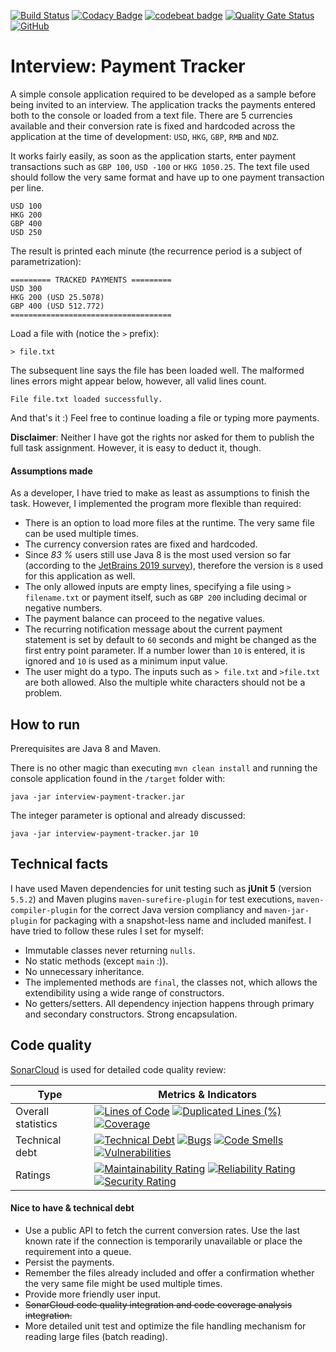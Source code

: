 [![Build Status](https://travis-ci.org/Nikolas-Charalambidis/interview-payment-tracker.svg?branch=master)](https://travis-ci.org/Nikolas-Charalambidis/interview-payment-tracker)
[![Codacy Badge](https://api.codacy.com/project/badge/Grade/a8582931744042bda6f9b908b72c85f1)](https://www.codacy.com/manual/Nikolas-Charalambidis/interview-payment-tracker?utm_source=github.com&amp;utm_medium=referral&amp;utm_content=Nikolas-Charalambidis/interview-payment-tracker&amp;utm_campaign=Badge_Grade)
[![codebeat badge](https://codebeat.co/badges/f234e86f-6fe0-4566-8c22-cd539eefb605)](https://codebeat.co/projects/github-com-nikolas-charalambidis-interview-payment-tracker-master)
[![Quality Gate Status](https://sonarcloud.io/api/project_badges/measure?project=Nikolas-Charalambidis_interview-payment-tracker&metric=alert_status)](https://sonarcloud.io/dashboard?id=Nikolas-Charalambidis_interview-payment-tracker)
[![GitHub](https://img.shields.io/github/license/mashape/apistatus.svg)](https://github.com/Nikolas-Charalambidis/react-hooks/blob/master/LICENSE)

# Interview: Payment Tracker

A simple console application required to be developed as a sample before being invited to an interview. The application tracks the payments entered both to the console or loaded from a text file. There are 5 currencies available and their conversion rate is fixed and hardcoded across the application at the time of development: `USD`, `HKG`, `GBP`, `RMB` and `NDZ`.

It works fairly easily, as soon as the application starts, enter payment transactions such as `GBP 100`, `USD -100` or `HKG 1050.25`. The text file used should follow the very same format and have up to one payment transaction per line.

    USD 100
    HKG 200
    GBP 400
    USD 250

The result is printed each minute (the recurrence period is a subject of parametrization):

    ========= TRACKED PAYMENTS =========
    USD 300
    HKG 200 (USD 25.5078)
    GBP 400 (USD 512.772)
    ====================================
    
Load a file with (notice the `>` prefix):

    > file.txt
    
The subsequent line says the file has been loaded well. The malformed lines errors might appear below, however, all valid lines count. 

    File file.txt loaded successfully.
  
And that's it :) Feel free to continue loading a file or typing more payments.

**Disclaimer**: Neither I have got the rights nor asked for them to publish the full task assignment. However, it is easy to deduct it, though.

#### Assumptions made

As a developer, I have tried to make as least as assumptions to finish the task. However, I implemented the program more flexible than required:
- There is an option to load more files at the runtime. The very same file can be used multiple times.
- The currency conversion rates are fixed and hardcoded. 
- Since *83 %* users still use Java 8 is the most used version so far (according to the [JetBrains 2019 survey](https://www.jetbrains.com/lp/devecosystem-2019/java/)), therefore the version is `8` used for this application as well.
- The only allowed inputs are empty lines, specifying a file using `> filename.txt` or payment itself, such as `GBP 200` including decimal or negative numbers.
- The payment balance can proceed to the negative values.
- The recurring notification message about the current payment statement is set by default to `60` seconds and might be changed as the first entry point parameter. If a number lower than `10` is entered, it is ignored and `10` is used as a minimum input value.
- The user might do a typo. The inputs such as `> file.txt` and `>file.txt` are both allowed. Also the multiple white characters should not be a problem.

## How to run

Prerequisites are Java 8 and Maven.

There is no other magic than executing `mvn clean install` and running the console application found in the `/target` folder with:

    java -jar interview-payment-tracker.jar
    
The integer parameter is optional and already discussed:

    java -jar interview-payment-tracker.jar 10

## Technical facts

I have used Maven dependencies for unit testing such as **jUnit 5** (version `5.5.2`) and Maven plugins `maven-surefire-plugin` for test executions, `maven-compiler-plugin` for the correct Java version compliancy and `maven-jar-plugin` for packaging with a snapshot-less name and included manifest. I have tried to follow these rules I set for myself:

- Immutable classes never returning `nulls`.
- No static methods (except `main` :)).
- No unnecessary inheritance.
- The implemented methods are `final`, the classes not, which allows the extendibility using a wide range of constructors.
- No getters/setters. All dependency injection happens through primary and secondary constructors. Strong encapsulation.

## Code quality

[SonarCloud](https://sonarcloud.io/dashboard?id=Nikolas-Charalambidis_interview-payment-tracker) is used for detailed code quality review:

| Type | Metrics & Indicators | 
|--------------|--------------|
| Overall statistics | [![Lines of Code](https://sonarcloud.io/api/project_badges/measure?project=Nikolas-Charalambidis_interview-payment-tracker&metric=ncloc)](https://sonarcloud.io/dashboard?id=Nikolas-Charalambidis_interview-payment-tracker) [![Duplicated Lines (%)](https://sonarcloud.io/api/project_badges/measure?project=Nikolas-Charalambidis_interview-payment-tracker&metric=duplicated_lines_density)](https://sonarcloud.io/dashboard?id=Nikolas-Charalambidis_interview-payment-tracker) [![Coverage](https://sonarcloud.io/api/project_badges/measure?project=Nikolas-Charalambidis_interview-payment-tracker&metric=coverage)](https://sonarcloud.io/dashboard?id=Nikolas-Charalambidis_interview-payment-tracker) |
| Technical debt | [![Technical Debt](https://sonarcloud.io/api/project_badges/measure?project=Nikolas-Charalambidis_interview-payment-tracker&metric=sqale_index)](https://sonarcloud.io/dashboard?id=Nikolas-Charalambidis_interview-payment-tracker) [![Bugs](https://sonarcloud.io/api/project_badges/measure?project=Nikolas-Charalambidis_interview-payment-tracker&metric=bugs)](https://sonarcloud.io/dashboard?id=Nikolas-Charalambidis_interview-payment-tracker) [![Code Smells](https://sonarcloud.io/api/project_badges/measure?project=Nikolas-Charalambidis_interview-payment-tracker&metric=code_smells)](https://sonarcloud.io/dashboard?id=Nikolas-Charalambidis_interview-payment-tracker) [![Vulnerabilities](https://sonarcloud.io/api/project_badges/measure?project=Nikolas-Charalambidis_interview-payment-tracker&metric=vulnerabilities)](https://sonarcloud.io/dashboard?id=Nikolas-Charalambidis_interview-payment-tracker) |
| Ratings | [![Maintainability Rating](https://sonarcloud.io/api/project_badges/measure?project=Nikolas-Charalambidis_interview-payment-tracker&metric=sqale_rating)](https://sonarcloud.io/dashboard?id=Nikolas-Charalambidis_interview-payment-tracker) [![Reliability Rating](https://sonarcloud.io/api/project_badges/measure?project=Nikolas-Charalambidis_interview-payment-tracker&metric=reliability_rating)](https://sonarcloud.io/dashboard?id=Nikolas-Charalambidis_interview-payment-tracker) [![Security Rating](https://sonarcloud.io/api/project_badges/measure?project=Nikolas-Charalambidis_interview-payment-tracker&metric=security_rating)](https://sonarcloud.io/dashboard?id=Nikolas-Charalambidis_interview-payment-tracker)

#### Nice to have & technical debt

- Use a public API to fetch the current conversion rates. Use the last known rate if the connection is temporarily unavailable or place the requirement into a queue.
- Persist the payments.
- Remember the files already included and offer a confirmation whether the very same file might be used multiple times.
- Provide more friendly user input.
- ~~SonarCloud code quality integration and code coverage analysis integration.~~
- More detailed unit test and optimize the file handling mechanism for reading large files (batch reading).
